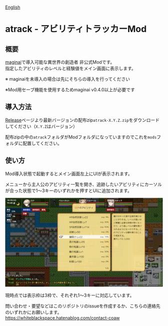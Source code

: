 [English](README.md)

# atrack - アビリティトラッカーMod 
## 概要
[maginai](https://github.com/Spoonail-Iroiro/maginai)で導入可能な異世界の創造者 非公式Modです。  
指定したアビリティのレベルと経験値をメイン画面に表示します。

※ maginaiを未導入の場合は先にそちらの導入を行ってください

※Mod用セーブ機能を使用するためmaginai v0.4.0以上が必要です

## 導入方法
[Release](https://github.com/Spoonail-Iroiro/maginai-atrack/releases)ページより最新バージョンの配布zip`atrack-X.Y.Z.zip`をダウンロードしてください（`X.Y.Z`はバージョン）  

配布zipの中の`atrack`フォルダがModフォルダになっていますのでこれを`mods`フォルダに配置してください。  

## 使い方
Mod導入状態で起動するとメイン画面左上にUIが表示されます。

メニューから主人公のアビリティ一覧を開き、追跡したいアビリティにカーソルが合った状態で1〜3キーのいずれかを押すとUIに追加されます。

![atrack-ss](docassets/atrack-ss.png)

現時点では表示枠は3枠で、それぞれ1〜3キーに対応しています。

問い合わせ・要望などはこのリポジトリのissueを作成するか、こちらの連絡先のいずれかにお願いします。
https://whiteblackspace.hatenablog.com/contact-coaw


